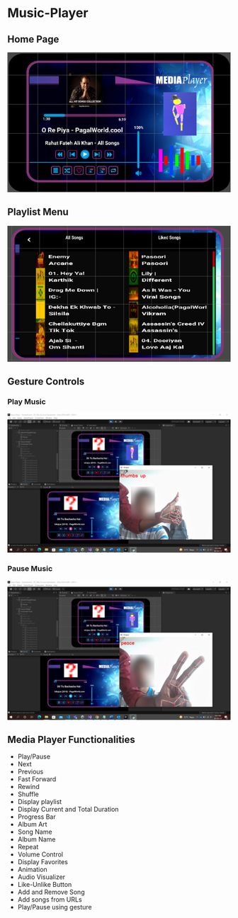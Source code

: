 # Music-Player

## Home Page
![Screenshot](https://github.com/mithilesh1024/Music-Player/blob/main/Assets/Images/home.png)

## Playlist Menu
![Screenshot](https://github.com/mithilesh1024/Music-Player/blob/main/Assets/Images/menu.png)

## Gesture Controls
### Play Music
![Screenshot](https://github.com/mithilesh1024/Music-Player/blob/main/Assets/Images/playsong.png)

### Pause Music
![Screenshot](https://github.com/mithilesh1024/Music-Player/blob/main/Assets/Images/pause.png)

## Media Player Functionalities
* Play/Pause 
* Next
* Previous 
* Fast Forward 
* Rewind 
* Shuffle
* Display playlist
* Display Current and Total Duration
* Progress Bar
* Album Art
* Song Name
* Album Name
* Repeat
* Volume Control
* Display Favorites
* Animation
* Audio Visualizer
* Like-Unlike Button
* Add and Remove Song
* Add songs from URLs
* Play/Pause using gesture
